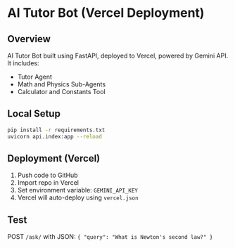 # AI Tutor Bot (Vercel Deployment)

## Overview
AI Tutor Bot built using FastAPI, deployed to Vercel, powered by Gemini API. It includes:
- Tutor Agent
- Math and Physics Sub-Agents
- Calculator and Constants Tool

## Local Setup
```bash
pip install -r requirements.txt
uvicorn api.index:app --reload
```

## Deployment (Vercel)
1. Push code to GitHub
2. Import repo in Vercel
3. Set environment variable: `GEMINI_API_KEY`
4. Vercel will auto-deploy using `vercel.json`

## Test
POST `/ask/` with JSON: `{ "query": "What is Newton's second law?" }`